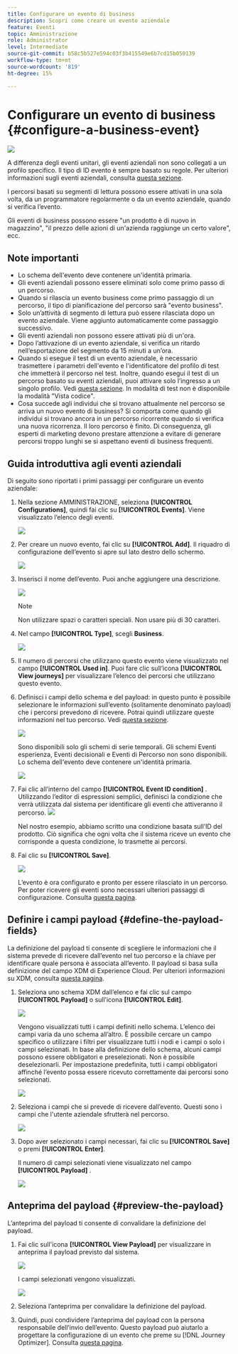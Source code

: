 ```yaml
---
title: Configurare un evento di business
description: Scopri come creare un evento aziendale
feature: Eventi
topic: Amministrazione
role: Administrator
level: Intermediate
source-git-commit: b58c5b527e594c03f3b415549e6b7cd15b050139
workflow-type: tm+mt
source-wordcount: '819'
ht-degree: 15%

---
```


# Configurare un evento di business {#configure-a-business-event}

![](../assets/do-not-localize/badge.png)

A differenza degli eventi unitari, gli eventi aziendali non sono collegati a un profilo specifico. Il tipo di ID evento è sempre basato su regole. Per ulteriori informazioni sugli eventi aziendali, consulta [questa sezione](../event/about-events.md).

I percorsi basati su segmenti di lettura possono essere attivati in una sola volta, da un programmatore regolarmente o da un evento aziendale, quando si verifica l’evento.

Gli eventi di business possono essere &quot;un prodotto è di nuovo in magazzino&quot;, &quot;il prezzo delle azioni di un&#39;azienda raggiunge un certo valore&quot;, ecc.

## Note importanti

* Lo schema dell&#39;evento deve contenere un&#39;identità primaria.
* Gli eventi aziendali possono essere eliminati solo come primo passo di un percorso.
* Quando si rilascia un evento business come primo passaggio di un percorso, il tipo di pianificazione del percorso sarà &quot;evento business&quot;.
* Solo un’attività di segmento di lettura può essere rilasciata dopo un evento aziendale. Viene aggiunto automaticamente come passaggio successivo.
* Gli eventi aziendali non possono essere attivati più di un&#39;ora.
* Dopo l’attivazione di un evento aziendale, si verifica un ritardo nell’esportazione del segmento da 15 minuti a un’ora.
* Quando si esegue il test di un evento aziendale, è necessario trasmettere i parametri dell&#39;evento e l&#39;identificatore del profilo di test che immetterà il percorso nel test. Inoltre, quando esegui il test di un percorso basato su eventi aziendali, puoi attivare solo l’ingresso a un singolo profilo. Vedi [questa sezione](../building-journeys/testing-the-journey.md#test-business). In modalità di test non è disponibile la modalità &quot;Vista codice&quot;.
* Cosa succede agli individui che si trovano attualmente nel percorso se arriva un nuovo evento di business? Si comporta come quando gli individui si trovano ancora in un percorso ricorrente quando si verifica una nuova ricorrenza. Il loro percorso è finito. Di conseguenza, gli esperti di marketing devono prestare attenzione a evitare di generare percorsi troppo lunghi se si aspettano eventi di business frequenti.

## Guida introduttiva agli eventi aziendali

Di seguito sono riportati i primi passaggi per configurare un evento aziendale:

1. Nella sezione AMMINISTRAZIONE, seleziona **[!UICONTROL Configurations]**, quindi fai clic su **[!UICONTROL Events]**. Viene visualizzato l’elenco degli eventi.

   ![](../assets/jo-event1.png)

1. Per creare un nuovo evento, fai clic su **[!UICONTROL Add]**. Il riquadro di configurazione dell’evento si apre sul lato destro dello schermo.

   ![](../assets/jo-event2.png)

1. Inserisci il nome dell’evento. Puoi anche aggiungere una descrizione.

   ![](../assets/jo-event3-business.png)

   >[!NOTE]
   >
   >Non utilizzare spazi o caratteri speciali. Non usare più di 30 caratteri.

1. Nel campo **[!UICONTROL Type]**, scegli **Business**.

   ![](../assets/jo-event3bis-business.png)

1. Il numero di percorsi che utilizzano questo evento viene visualizzato nel campo **[!UICONTROL Used in]**. Puoi fare clic sull’icona **[!UICONTROL View journeys]** per visualizzare l’elenco dei percorsi che utilizzano questo evento.

1. Definisci i campi dello schema e del payload: in questo punto è possibile selezionare le informazioni sull’evento (solitamente denominato payload) che i percorsi prevedono di ricevere. Potrai quindi utilizzare queste informazioni nel tuo percorso. Vedi [questa sezione](../event/about-creating-business.md#define-the-payload-fields).

   ![](../assets/jo-event5-business.png)

   Sono disponibili solo gli schemi di serie temporali. Gli schemi Eventi esperienza, Eventi decisionali e Eventi di Percorso non sono disponibili. Lo schema dell&#39;evento deve contenere un&#39;identità primaria.

   ![](../assets/test-profiles-4.png)

1. Fai clic all’interno del campo **[!UICONTROL Event ID condition]** . Utilizzando l’editor di espressioni semplici, definisci la condizione che verrà utilizzata dal sistema per identificare gli eventi che attiveranno il percorso.
   ![](../assets/jo-event6-business.png)

   Nel nostro esempio, abbiamo scritto una condizione basata sull’ID del prodotto. Ciò significa che ogni volta che il sistema riceve un evento che corrisponde a questa condizione, lo trasmette ai percorsi.

1. Fai clic su **[!UICONTROL Save]**.

   ![](../assets/journey7-business.png)

   L’evento è ora configurato e pronto per essere rilasciato in un percorso. Per poter ricevere gli eventi sono necessari ulteriori passaggi di configurazione. Consulta [questa pagina](../event/additional-steps-to-send-events-to-journey-orchestration.md).

## Definire i campi payload {#define-the-payload-fields}

La definizione del payload ti consente di scegliere le informazioni che il sistema prevede di ricevere dall’evento nel tuo percorso e la chiave per identificare quale persona è associata all’evento. Il payload si basa sulla definizione del campo XDM di Experience Cloud. Per ulteriori informazioni su XDM, consulta [questa pagina](https://experienceleague.adobe.com/docs/experience-platform/xdm/home.html?lang=it).

1. Seleziona uno schema XDM dall’elenco e fai clic sul campo **[!UICONTROL Payload]** o sull’icona **[!UICONTROL Edit]**.

   ![](../assets/journey8-business.png)

   Vengono visualizzati tutti i campi definiti nello schema. L’elenco dei campi varia da uno schema all’altro. È possibile cercare un campo specifico o utilizzare i filtri per visualizzare tutti i nodi e i campi o solo i campi selezionati. In base alla definizione dello schema, alcuni campi possono essere obbligatori e preselezionati. Non è possibile deselezionarli. Per impostazione predefinita, tutti i campi obbligatori affinché l’evento possa essere ricevuto correttamente dai percorsi sono selezionati.

   ![](../assets/journey9-business.png)

1. Seleziona i campi che si prevede di ricevere dall’evento. Questi sono i campi che l&#39;utente aziendale sfrutterà nel percorso.

   ![](../assets/journey10-business.png)

1. Dopo aver selezionato i campi necessari, fai clic su **[!UICONTROL Save]** o premi **[!UICONTROL Enter]**.

   Il numero di campi selezionati viene visualizzato nel campo **[!UICONTROL Payload]** .

   ![](../assets/journey12-business.png)

## Anteprima del payload {#preview-the-payload}

L’anteprima del payload ti consente di convalidare la definizione del payload.

1. Fai clic sull&#39;icona **[!UICONTROL View Payload]** per visualizzare in anteprima il payload previsto dal sistema.

   ![](../assets/journey13-business.png)

   I campi selezionati vengono visualizzati.

   ![](../assets/journey14-business.png)

1. Seleziona l’anteprima per convalidare la definizione del payload.

1. Quindi, puoi condividere l’anteprima del payload con la persona responsabile dell’invio dell’evento. Questo payload può aiutarlo a progettare la configurazione di un evento che preme su [!DNL Journey Optimizer]. Consulta [questa pagina](../event/additional-steps-to-send-events-to-journey-orchestration.md).
